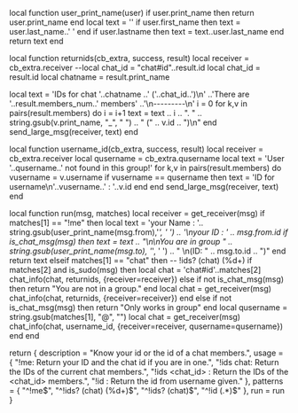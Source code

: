 local function user_print_name(user)
   if user.print_name then
      return user.print_name
   end
   local text = ''
   if user.first_name then
      text = user.last_name..' '
   end
   if user.lastname then
      text = text..user.last_name
   end
   return text
end

local function returnids(cb_extra, success, result)
   local receiver = cb_extra.receiver
   --local chat_id = "chat#id"..result.id
   local chat_id = result.id
   local chatname = result.print_name

   local text = 'IDs for chat '..chatname
      ..' ('..chat_id..')\n'
      ..'There are '..result.members_num..' members'
      ..'\n---------\n'
      i = 0
   for k,v in pairs(result.members) do
      i = i+1
      text = text .. i .. ". " .. string.gsub(v.print_name, "_", " ") .. " (" .. v.id .. ")\n"
   end
   send_large_msg(receiver, text)
end

local function username_id(cb_extra, success, result)
   local receiver = cb_extra.receiver
   local qusername = cb_extra.qusername
   local text = 'User '..qusername..' not found in this group!'
   for k,v in pairs(result.members) do
      vusername = v.username
      if vusername == qusername then
      	text = 'ID for username\n'..vusername..' : '..v.id
      end
   end
   send_large_msg(receiver, text)
end

local function run(msg, matches)
   local receiver = get_receiver(msg)
   if matches[1] == "!me" then
      local text = 'your Name : '.. string.gsub(user_print_name(msg.from),'_', ' ') .. '\nyour ID : ' .. msg.from.id
      if is_chat_msg(msg) then
         text = text .. "\n\nYou are in group " .. string.gsub(user_print_name(msg.to), '_', ' ') .. " \n(ID: " .. msg.to.id  .. ")"
      end
      return text
   elseif matches[1] == "chat" then
      -- !ids? (chat) (%d+)
      if matches[2] and is_sudo(msg) then
         local chat = 'chat#id'..matches[2]
         chat_info(chat, returnids, {receiver=receiver})
      else
         if not is_chat_msg(msg) then
            return "You are not in a group."
         end
         local chat = get_receiver(msg)
         chat_info(chat, returnids, {receiver=receiver})
      end
   else
   	if not is_chat_msg(msg) then
   		return "Only works in group"
   	end
   	local qusername = string.gsub(matches[1], "@", "")
   	local chat = get_receiver(msg)
   	chat_info(chat, username_id, {receiver=receiver, qusername=qusername})
   end
end

return {
   description = "Know your id or the id of a chat members.",
   usage = {
      "!me: Return your ID and the chat id if you are in one.",
      "!ids chat: Return the IDs of the current chat members.",
      "!ids <chat_id> : Return the IDs of the <chat_id> members.",
      "!id <username> : Return the id from username given."
   },
   patterns = {
      "^!me$",
      "^!ids? (chat) (%d+)$",
      "^!ids? (chat)$",
      "^!id (.*)$"
   },
   run = run
} 
